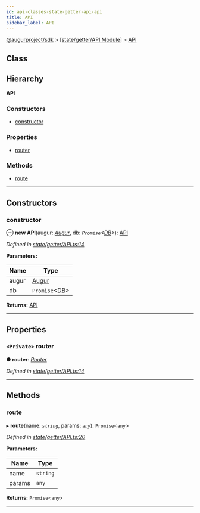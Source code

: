 ```yaml
---
id: api-classes-state-getter-api-api
title: API
sidebar_label: API
---
```


[@augurproject/sdk](api-readme.md) > [[state/getter/API Module]](api-modules-state-getter-api-module.md) > [API](api-classes-state-getter-api-api.md)

## Class

## Hierarchy

**API**

### Constructors

* [constructor](api-classes-state-getter-api-api.md#constructor)

### Properties

* [router](api-classes-state-getter-api-api.md#router)

### Methods

* [route](api-classes-state-getter-api-api.md#route)

---

## Constructors

<a id="constructor"></a>

###  constructor

⊕ **new API**(augur: *[Augur](api-classes-augur-augur.md)*, db: *`Promise`<[DB](api-classes-state-db-db-db.md)>*): [API](api-classes-state-getter-api-api.md)

*Defined in [state/getter/API.ts:14](https://github.com/AugurProject/augur/blob/06e47ad207/packages/augur-sdk/src/state/getter/API.ts#L14)*

**Parameters:**

| Name | Type |
| ------ | ------ |
| augur | [Augur](api-classes-augur-augur.md) |
| db | `Promise`<[DB](api-classes-state-db-db-db.md)> |

**Returns:** [API](api-classes-state-getter-api-api.md)

___

## Properties

<a id="router"></a>

### `<Private>` router

**● router**: *[Router](api-classes-state-getter-router-router.md)*

*Defined in [state/getter/API.ts:14](https://github.com/AugurProject/augur/blob/06e47ad207/packages/augur-sdk/src/state/getter/API.ts#L14)*

___

## Methods

<a id="route"></a>

###  route

▸ **route**(name: *`string`*, params: *`any`*): `Promise`<`any`>

*Defined in [state/getter/API.ts:20](https://github.com/AugurProject/augur/blob/06e47ad207/packages/augur-sdk/src/state/getter/API.ts#L20)*

**Parameters:**

| Name | Type |
| ------ | ------ |
| name | `string` |
| params | `any` |

**Returns:** `Promise`<`any`>

___

